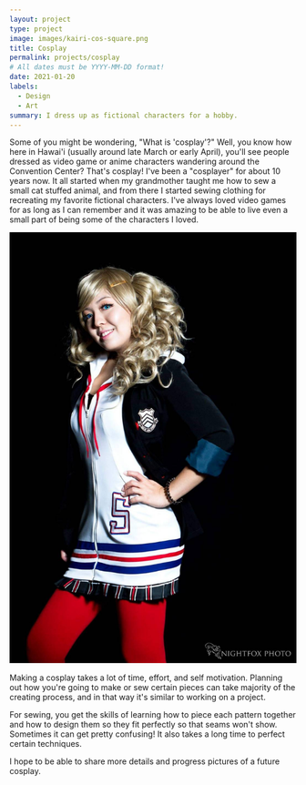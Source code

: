 ```yaml
---
layout: project
type: project
image: images/kairi-cos-square.png
title: Cosplay
permalink: projects/cosplay
# All dates must be YYYY-MM-DD format!
date: 2021-01-20
labels:
  - Design
  - Art
summary: I dress up as fictional characters for a hobby.
---
```



Some of you might be wondering, "What is 'cosplay'?"  Well, you know how here in Hawai'i (usually around late March or early April), you'll see people dressed as video game or anime characters wandering around the Convention Center?  That's cosplay!  I've been a "cosplayer" for about 10 years now.  It all started when my grandmother taught me how to sew a small cat stuffed animal, and from there I started sewing clothing for recreating my favorite fictional characters.  I've always loved video games for as long as I can remember and it was amazing to be able to live even a small part of being some of the characters I loved.

<img class="ui medium right floated rounded image" src="../images/p5ann.jpg">

Making a cosplay takes a lot of time, effort, and self motivation.  Planning out how you're going to make or sew certain pieces can take majority of the creating process, and in that way it's similar to working on a project.

For sewing, you get the skills of learning how to piece each pattern together and how to design them so they fit perfectly so that seams won't show.  Sometimes it can get pretty confusing!  It also takes a long time to perfect certain techniques.

I hope to be able to share more details and progress pictures of a future cosplay.

